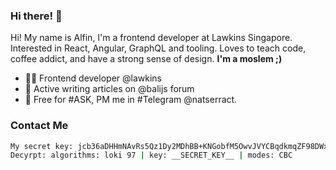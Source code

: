 
### Hi there! 👋
Hi! My name is Alfin, I'm a frontend developer at Lawkins Singapore. Interested in React, Angular, GraphQL and tooling. Loves to teach code, coffee addict, and have a strong sense of design. **I'm a moslem ;)**

- 👨‍💻  Frontend developer @lawkins
- 💅 Active writing articles on @balijs forum
- 💬 Free for #ASK, PM me in #Telegram @natserract. 

### Contact Me

```sh
My secret key: jcb36aDHHmNAvRs5Qz1Dy2MDhBB+KNGobfM5OwvJVYCBqdkmqZF98DWxkxCwSu0X9NrEfiEIwp8pDpVw3TTa6A==
Decyrpt: algorithms: loki 97 | key: __SECRET_KEY__ | modes: CBC
```
